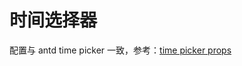 # 时间选择器

配置与 antd time picker 一致，参考：[time picker props](https://antdv.com/components/time-picker-cn#api)
